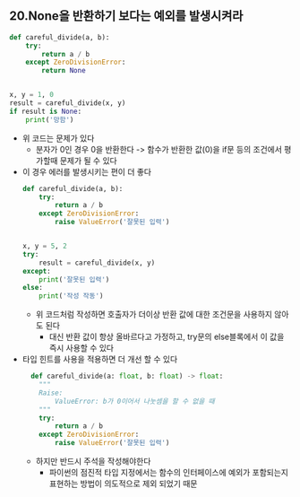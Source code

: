 ## 20.None을 반환하기 보다는 예외를 발생시켜라

```python
def careful_divide(a, b):
    try:
        return a / b
    except ZeroDivisionError:
        return None


x, y = 1, 0
result = careful_divide(x, y)
if result is None:
    print('망함')
```

- 위 코드는 문제가 있다
    - 분자가 0인 경우 0을 반환한다 -> 함수가 반환한 값(0)을 if문 등의 조건에서 평가할때 문제가 될 수 있다
- 이 경우 에러를 발생시키는 편이 더 좋다
  ```python
  def careful_divide(a, b):
      try:
          return a / b
      except ZeroDivisionError:
          raise ValueError('잘못된 입력')
  
  
  x, y = 5, 2
  try:
      result = careful_divide(x, y)
  except:
      print('잘못된 입력')
  else:
      print('작성 작동')
  ```
    - 위 코드처럼 작성하면 호출자가 더이상 반환 값에 대한 조건문을 사용하지 않아도 된다
        - 대신 반환 값이 항상 올바르다고 가정하고, try문의 else블록에서 이 값을 즉시 사용할 수 있다
- 타입 힌트를 사용을 적용하면 더 개선 할 수 있다
    ```python
      def careful_divide(a: float, b: float) -> float:
        """
        Raise:
            ValueError: b가 0이어서 나눗셈을 할 수 없을 때 
        """
        try:
            return a / b
        except ZeroDivisionError:
            raise ValueError('잘못된 입력')
    ```
    - 하지만 반드시 주석을 작성해야한다
        - 파이썬의 점진적 타입 지정에서는 함수의 인터페이스에 예외가 포함되는지 표현하는 방법이 의도적으로 제외 되었기 때문